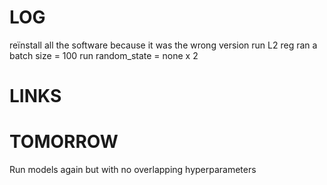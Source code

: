 # LOG
reïnstall all the software because it was the wrong version
run L2 reg
ran a batch size = 100
run random_state = none x 2
# LINKS


# TOMORROW
Run models again but with no overlapping hyperparameters
